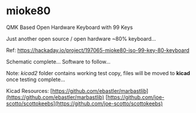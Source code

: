 # mioke80
QMK Based Open Hardware Keyboard with 99 Keys

Just another open source / open hardware ~80% keyboard...

Ref: https://hackaday.io/project/197065-mioke80-iso-99-key-80-keyboard

Schematic complete...
Software to follow...

Note: *kicad2* folder contains working test copy, files will be moved to **kicad** once testing complete...  

Kicad Resources:
[https://github.com/ebastler/marbastlib](https://github.com/ebastler/marbastlib)
[https://github.com/joe-scotto/scottokeebs](https://github.com/joe-scotto/scottokeebs)
